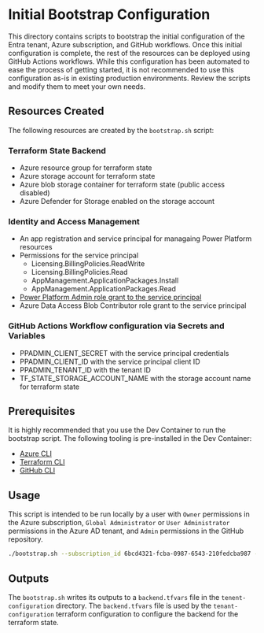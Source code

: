 # Initial Bootstrap Configuration

This directory contains scripts to bootstrap the initial configuration of the Entra tenant, Azure subscription, and GitHub workflows.  Once this initial configuration is complete, the rest of the resources can be deployed using GitHub Actions workflows.  While this configuration has been automated to ease the process of getting started, it is not recommended to use this configuration as-is in existing production environments.  Review the scripts and modify them to meet your own needs.

## Resources Created

The following resources are created by the `bootstrap.sh` script:

### Terraform State Backend

* Azure resource group for terraform state
* Azure storage account for terraform state
* Azure blob storage container for terraform state (public access disabled)
* Azure Defender for Storage enabled on the storage account

### Identity and Access Management

* An app registration and service principal for managaing Power Platform resources
* Permissions for the service principal
  * Licensing.BillingPolicies.ReadWrite
  * Licensing.BillingPolicies.Read
  * AppManagement.ApplicationPackages.Install
  * AppManagement.ApplicationPackages.Read
* [Power Platform Admin role grant to the service principal](https://learn.microsoft.com/en-us/power-platform/admin/powerplatform-api-create-service-principal#registering-an-admin-management-application)
* Azure Data Access Blob Contributor role grant to the service principal

### GitHub Actions Workflow configuration via Secrets and Variables

* PPADMIN_CLIENT_SECRET with the service principal credentials
* PPADMIN_CLIENT_ID with the service principal client ID
* PPADMIN_TENANT_ID with the tenant ID
* TF_STATE_STORAGE_ACCOUNT_NAME with the storage account name for terraform state

## Prerequisites

It is highly recommended that you use the Dev Container to run the bootstrap script. The following tooling is pre-installed in the Dev Container:

* [Azure CLI](https://learn.microsoft.com/en-us/cli/azure/)
* [Terraform CLI](https://developer.hashicorp.com/terraform/cli)
* [GitHub CLI](https://cli.github.com/)

## Usage

This script is intended to be run locally by a user with `Owner` permissions in the Azure subscription, `Global Administrator` or `User Administrator` permissions in the Azure AD tenant, and `Admin` permissions in the GitHub repository.

```bash
./bootstrap.sh --subscription_id 6bcd4321-fcba-0987-6543-210fedcba987 --location eastus
```

## Outputs

The `bootstrap.sh` writes its outputs to a `backend.tfvars` file in the `tenent-configuration` directory.  The `backend.tfvars` file is used by the `tenant-configuration` terraform configuration to configure the backend for the terraform state.